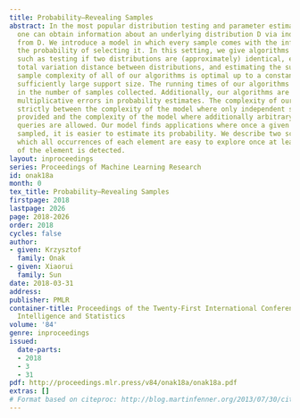 ```yaml
---
title: Probability–Revealing Samples
abstract: In the most popular distribution testing and parameter estimation model,
  one can obtain information about an underlying distribution D via independent samples
  from D. We introduce a model in which every sample comes with the information about
  the probability of selecting it. In this setting, we give algorithms for problems
  such as testing if two distributions are (approximately) identical, estimating the
  total variation distance between distributions, and estimating the support size.  The
  sample complexity of all of our algorithms is optimal up to a constant factor for
  sufficiently large support size. The running times of our algorithms are near-linear
  in the number of samples collected. Additionally, our algorithms are robust to small
  multiplicative errors in probability estimates. The complexity of our model lies
  strictly between the complexity of the model where only independent samples are
  provided and the complexity of the model where additionally arbitrary probability
  queries are allowed. Our model finds applications where once a given element is
  sampled, it is easier to estimate its probability. We describe two scenarios in
  which all occurrences of each element are easy to explore once at least one copy
  of the element is detected.
layout: inproceedings
series: Proceedings of Machine Learning Research
id: onak18a
month: 0
tex_title: Probability–Revealing Samples
firstpage: 2018
lastpage: 2026
page: 2018-2026
order: 2018
cycles: false
author:
- given: Krzysztof
  family: Onak
- given: Xiaorui
  family: Sun
date: 2018-03-31
address: 
publisher: PMLR
container-title: Proceedings of the Twenty-First International Conference on Artficial
  Intelligence and Statistics
volume: '84'
genre: inproceedings
issued:
  date-parts:
  - 2018
  - 3
  - 31
pdf: http://proceedings.mlr.press/v84/onak18a/onak18a.pdf
extras: []
# Format based on citeproc: http://blog.martinfenner.org/2013/07/30/citeproc-yaml-for-bibliographies/
---
```

